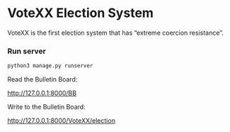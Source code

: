 # VoteXX Election System

VoteXX is the first election system that has “extreme coercion resistance”.

### Run server

```bash
python3 manage.py runserver
```

Read the Bulletin Board:

http://127.0.0.1:8000/BB

Write to the Bulletin Board:

http://127.0.0.1:8000/VoteXX/election